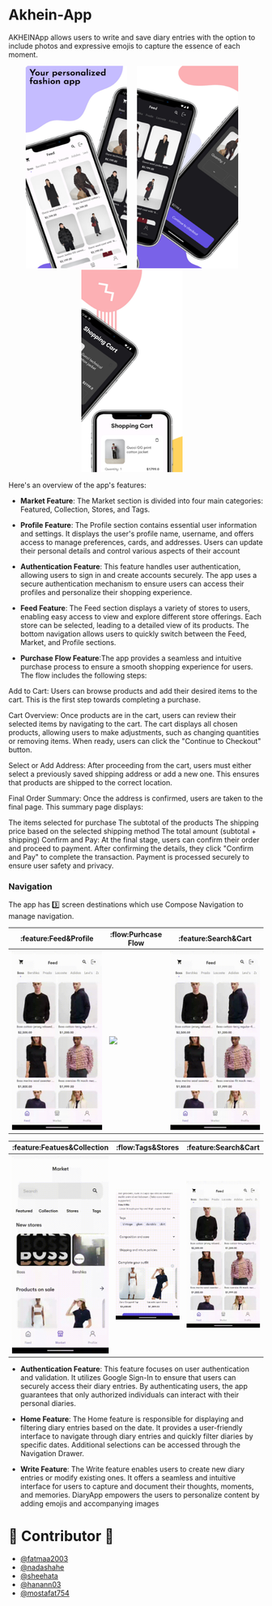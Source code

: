 # Akhein-App
AKHEINApp allows users to write and save diary entries with the option to include photos and expressive emojis to capture the essence of each moment. 


<p align="center">
<img img width="200" height="400" src="./readme-assets/screenshots/image1.jpeg"> &nbsp;&nbsp;&nbsp;
<img img width="200" height="400" src="./readme-assets/screenshots/image2.jpeg"> &nbsp;&nbsp;&nbsp;   
<img img width="200" height="400" src="./readme-assets/screenshots/image3.jpeg"> &nbsp;&nbsp;&nbsp; 


</p>

Here's an overview of the app's features:
- **Market Feature**: The Market section is divided into four main categories: Featured, Collection, Stores, and Tags.

- **Profile Feature**: The Profile section contains essential user information and settings. It displays the user's profile name, username, and offers access to manage preferences, cards, and addresses. Users can update their personal details and control various aspects of their account

- **Authentication Feature**: This feature handles user authentication, allowing users to sign in and create accounts securely. The app uses a secure authentication mechanism to ensure users can access their profiles and personalize their shopping experience.

- **Feed Feature**: The Feed section displays a variety of stores to users, enabling easy access to view and explore different store offerings. Each store can be selected, leading to a detailed view of its products. The bottom navigation allows users to quickly switch between the Feed, Market, and Profile sections.

- **Purchase Flow Feature**:The app provides a seamless and intuitive purchase process to ensure a smooth shopping experience for users. The flow includes the following steps:

Add to Cart:
Users can browse products and add their desired items to the cart. This is the first step towards completing a purchase.

Cart Overview:
Once products are in the cart, users can review their selected items by navigating to the cart. The cart displays all chosen products, allowing users to make adjustments, such as changing quantities or removing items. When ready, users can click the "Continue to Checkout" button.

Select or Add Address:
After proceeding from the cart, users must either select a previously saved shipping address or add a new one. This ensures that products are shipped to the correct location.

Final Order Summary:
Once the address is confirmed, users are taken to the final page. This summary page displays:

The items selected for purchase
The subtotal of the products
The shipping price based on the selected shipping method
The total amount (subtotal + shipping)
Confirm and Pay:
At the final stage, users can confirm their order and proceed to payment. After confirming the details, they click "Confirm and Pay" to complete the transaction. Payment is processed securely to ensure user safety and privacy.

### Navigation
The app has :three: screen destinations which use Compose Navigation to manage navigation.

| :feature:Feed&Profile               | :flow:Purhcase Flow                 | :feature:Search&Cart                |
|-------------------------------------|-------------------------------------|-------------------------------------|
| ![](./readme-assets/gifs/feedandprofile.gif) | ![](./readme-assets/gifs/purchaseflow.gif) | ![](./readme-assets/gifs/searchandcart.gif) |


| :feature:Featues&Collection    | :flow:Tags&Stores                          | :feature:Search&Cart                |
|--------------------------------|--------------------------------------------|-------------------------------------|
| ![](./readme-assets/gifs/featurescollection.gif) | ![](./readme-assets/gifs/tagsstores.gif) | ![](./readme-assets/gifs/searchandcart.gif) |

- **Authentication Feature**: This feature focuses on user authentication and validation. It utilizes Google Sign-In to ensure that users can securely access their diary entries. By authenticating users, the app guarantees that only authorized individuals can interact with their personal diaries.

- **Home Feature**: The Home feature is responsible for displaying and filtering diary entries based on the date. It provides a user-friendly interface to navigate through diary entries and quickly filter diaries by specific dates. Additional selections can be accessed through the Navigation Drawer.

- **Write Feature**: The Write feature enables users to create new diary entries or modify existing ones. It offers a seamless and intuitive interface for users to capture and document their thoughts, moments, and memories. DiaryApp empowers the users to personalize content by adding emojis and accompanying images

# :memo: Contributor :memo:
- [@fatmaa2003](https://github.com/fatmaa2003)
- [@nadashahe](https://github.com/nadashahe)
- [@sheehata](https://github.com/sheehata)
- [@hanann03](https://github.com/hanann03)
- [@mostafat754](https://github.com/mostafat754)
